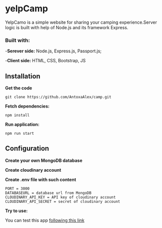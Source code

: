 # yelpCamp

YelpCamo is a simple website for sharing your camping experience.Server logic is built with help of Node.js and its framework Express.

### Built with:

-**Serever side:** Node.js, Express.js, Passport.js;

-**Client side:** HTML, CSS, Bootstrap, JS

## Installation
**Get the code**
```
git clone https://github.com/AntoxaAlex/camp.git
```

**Fetch dependencies:**
```
npm install
```
**Run application:**
```
npm run start
```
## Configuration
**Create your own MongoDB database**

**Create cloudinary account**

**Create .env file with such content**
```
PORT = 3000
DATABASEURL = database url from MongoDB
CLOUDINARY_API_KEY = API key of cloudinary account
CLOUDINARY_API_SECRET = secret of cloudinary account
```

**Try to use:**

You can test this app [following this link](https://salty-peak-59249.herokuapp.com/)
